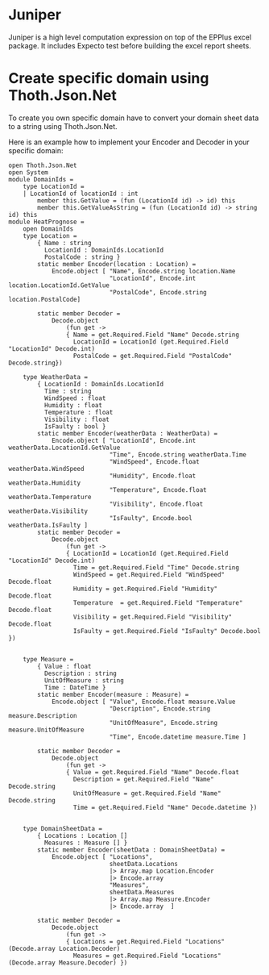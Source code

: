 # Juniper

Juniper is a high level computation expression on top of the EPPlus excel package. It includes Expecto test before building the excel report sheets.

# Create specific domain using Thoth.Json.Net

To create you own specific domain have to convert your domain sheet data to a string using Thoth.Json.Net.

Here is an example how to implement your Encoder and Decoder in your specific domain:

    open Thoth.Json.Net
    open System
    module DomainIds =
        type LocationId =
        | LocationId of locationId : int
            member this.GetValue = (fun (LocationId id) -> id) this
            member this.GetValueAsString = (fun (LocationId id) -> string id) this
    module HeatPrognose =
        open DomainIds
        type Location =
            { Name : string
              LocationId : DomainIds.LocationId
              PostalCode : string }
            static member Encoder(location : Location) =
                Encode.object [ "Name", Encode.string location.Name
                                "LocationId", Encode.int location.LocationId.GetValue
                                "PostalCode", Encode.string location.PostalCode]

            static member Decoder =
                Decode.object
                    (fun get ->
                    { Name = get.Required.Field "Name" Decode.string
                      LocationId = LocationId (get.Required.Field "LocationId" Decode.int)
                      PostalCode = get.Required.Field "PostalCode" Decode.string})

        type WeatherData =
            { LocationId : DomainIds.LocationId
              Time : string
              WindSpeed : float
              Humidity : float
              Temperature : float
              Visibility : float
              IsFaulty : bool }
            static member Encoder(weatherData : WeatherData) =
                Encode.object [ "LocationId", Encode.int weatherData.LocationId.GetValue
                                "Time", Encode.string weatherData.Time
                                "WindSpeed", Encode.float weatherData.WindSpeed
                                "Humidity", Encode.float weatherData.Humidity
                                "Temperature", Encode.float weatherData.Temperature
                                "Visibility", Encode.float weatherData.Visibility
                                "IsFaulty", Encode.bool weatherData.IsFaulty ]
            static member Decoder =
                Decode.object
                    (fun get ->
                    { LocationId = LocationId (get.Required.Field "LocationId" Decode.int)
                      Time = get.Required.Field "Time" Decode.string
                      WindSpeed = get.Required.Field "WindSpeed" Decode.float
                      Humidity = get.Required.Field "Humidity" Decode.float
                      Temperature  = get.Required.Field "Temperature" Decode.float
                      Visibility = get.Required.Field "Visibility" Decode.float
                      IsFaulty = get.Required.Field "IsFaulty" Decode.bool })

                               
        type Measure =
            { Value : float
              Description : string
              UnitOfMeasure : string
              Time : DateTime }
            static member Encoder(measure : Measure) =
                Encode.object [ "Value", Encode.float measure.Value
                                "Description", Encode.string measure.Description
                                "UnitOfMeasure", Encode.string measure.UnitOfMeasure
                                "Time", Encode.datetime measure.Time ]

            static member Decoder =
                Decode.object
                    (fun get ->
                    { Value = get.Required.Field "Name" Decode.float
                      Description = get.Required.Field "Name" Decode.string
                      UnitOfMeasure = get.Required.Field "Name" Decode.string
                      Time = get.Required.Field "Name" Decode.datetime })


        type DomainSheetData =
            { Locations : Location []
              Measures : Measure [] }
            static member Encoder(sheetData : DomainSheetData) =
                Encode.object [ "Locations",
                                sheetData.Locations
                                |> Array.map Location.Encoder
                                |> Encode.array
                                "Measures",
                                sheetData.Measures
                                |> Array.map Measure.Encoder
                                |> Encode.array  ]

            static member Decoder =
                Decode.object
                    (fun get ->
                    { Locations = get.Required.Field "Locations" (Decode.array Location.Decoder)
                      Measures = get.Required.Field "Locations" (Decode.array Measure.Decoder) })